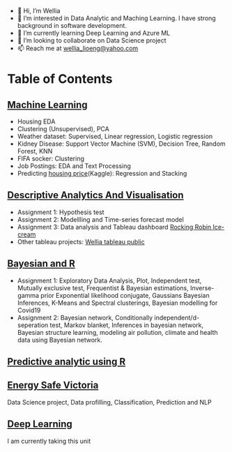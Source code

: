 - 👋 Hi, I’m Wellia
- 👀 I’m interested in Data Analytic and Maching Learning. I have strong background in software development.
- 🌱 I’m currently learning Deep Learning and Azure ML
- 💞️ I’m looking to collaborate on Data Science project
- 📫 Reach me at wellia_lioeng@yahoo.com

# Table of Contents

## [Machine Learning](https://github.com/wellia/Machine_Learning)
- Housing EDA
- Clustering (Unsupervised), PCA
- Weather dataset: Supervised, Linear regression, Logistic regression
- Kidney Disease: Support Vector Machine (SVM), Decision Tree, Random Forest, KNN
- FIFA socker: Clustering
- Job Postings: EDA and Text Processing
- Predicting [housing price](https://github.com/wellia/house_price_kaggle)(Kaggle): Regression and Stacking 

## [Descriptive Analytics And Visualisation](https://github.com/wellia/Descriptive_Analytic_Visualisation)
- Assignment 1: Hypothesis test
- Assignment 2: Modellling and Time-series forecast model
- Assignment 3: Data analysis and Tableau dashboard [Rocking Robin Ice-cream](https://public.tableau.com/app/profile/wellia.lioeng/viz/RockingRobin_15908123875900/RockingRobinDashboard)
- Other tableau projects: [Wellia tableau public](https://public.tableau.com/app/profile/wellia.lioeng)

## [Bayesian and R](https://github.com/wellia/Bayesian)
- Assignment 1: Exploratory Data Analysis, Plot, Independent test, Mutually exclusive test, Frequentist & Bayesian estimations, Inverse-gamma prior Exponential likelihood conjugate, Gaussians Bayesian Inferences, K-Means and Spectral clusterings, Bayesian modelling for Covid19
- Assignment 2: Bayesian network, Conditionally independent/d-seperation test, Markov blanket, Inferences in bayesian network, Bayesian structure learning, modeling air pollution, climate and health data using Bayesian network.

## [Predictive analytic using R](https://github.com/wellia/Data-ANZ)

## [Energy Safe Victoria](https://github.com/wellia/capstone_ESV)
Data Science project, Data profilling, Classification, Prediction and NLP

## [Deep Learning](https://github.com/wellia/DeepLearning)
I am currently taking this unit
